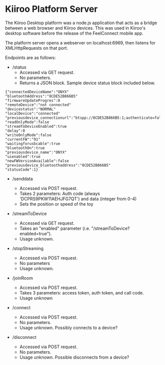 # Kiiroo Platform Server

The Kiiroo Desktop platform was a node.js application that acts as a
bridge between a web browser and Kiiroo devices. This was used in
Kiiroo's desktop software before the release of the FeelConnect mobile
app.

The platform server opens a webserver on localhost:6969, then listens
for XMLHttpRequests on that port.

Endpoints are as follows:

- /status 
  - Accessed via GET request. 
  - No parameters.
  - Returns a JSON block. Sample device status block included below.
  
```
{"connectedDeviceName":"ONYX"
"bluetoothAddress":"8CDE52B866B5"
"firmwareUpdateProgres":0
"remoteDevice":"not connected"
"devicestatus":"NORMAL"
"localDevice":"connected"
"previousdevice_connectionurl":"btspp://8CDE52B866B5:1;authenticate=false;encrypt=false;master=false"
"readOnlyMode":false
"streamToDeviceEnabled":true
"delay":0
"writeOnlyMode":false
"currentFW":"91"
"waitingforusbcable":true
"bluetoothOn":true
"previousdevice_name":"ONYX"
"uienabled":true
"newFWVersionAvailable":false
"previousdevice_bluetoothaddress":"8CDE52B866B5"
"statusCode":1}
```

- /senddata
  - Accessed via POST request.
  - Takes 2 parameters: Auth code (always 'DCPRS9PKW11AEHJFG7QT') and data (integer from 0-4)
  - Sets the position or speed of the toy
  
- /streamToDevice 
  - Accessed via GET request. 
  - Takes an "enabled" parameter (i.e. "/streamToDevice?enabled=true"). 
  - Usage unknown.
  
- /stopStreaming 
  - Accessed via POST request. 
  - No parameters
  - Usage unknown.
  
- /joinRoom 
  - Accessed via POST request. 
  - Takes 3 parameters: access token, auth token, and call code.
  - Usage unknown

- /connect
  - Accessed via POST request.
  - No parameters.
  - Usage unknown. Possibly connects to a device?

- /disconnect
  - Accessed via POST request.
  - No parameters.
  - Usage unknown. Possible disconnects from a device?
